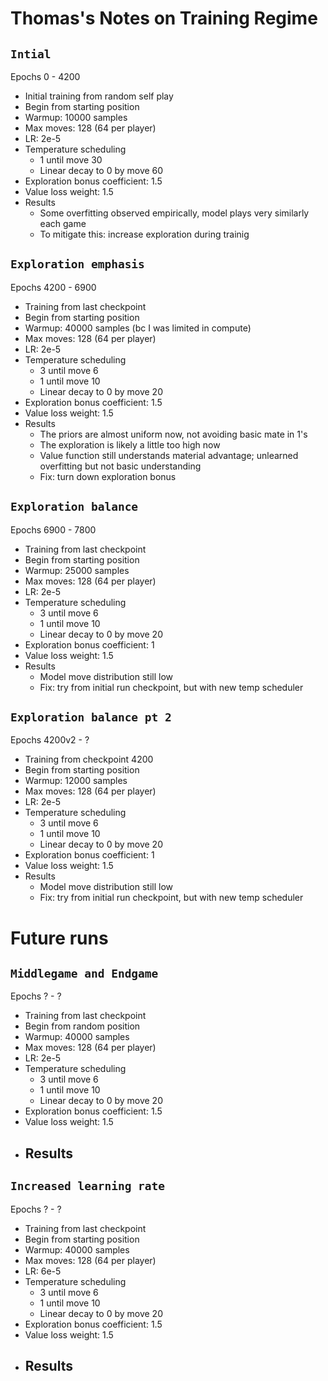 # Thomas's Notes on Training Regime

## `Intial`
Epochs 0 - 4200
- Initial training from random self play
- Begin from starting position
- Warmup: 10000 samples
- Max moves: 128 (64 per player)
- LR: 2e-5
- Temperature scheduling
    - 1 until move 30
    - Linear decay to 0 by move 60
- Exploration bonus coefficient: 1.5
- Value loss weight: 1.5
- Results
    - Some overfitting observed empirically, model plays very similarly each game
    - To mitigate this: increase exploration during trainig

## `Exploration emphasis`
Epochs 4200 - 6900
- Training from last checkpoint
- Begin from starting position
- Warmup: 40000 samples (bc I was limited in compute)
- Max moves: 128 (64 per player)
- LR: 2e-5
- Temperature scheduling
    - 3 until move 6
    - 1 until move 10
    - Linear decay to 0 by move 20
- Exploration bonus coefficient: 1.5
- Value loss weight: 1.5
- Results
    - The priors are almost uniform now, not avoiding basic mate in 1's
    - The exploration is likely a little too high now
    - Value function still understands material advantage; unlearned overfitting but not basic understanding
    - Fix: turn down exploration bonus

## `Exploration balance`
Epochs 6900 - 7800
- Training from last checkpoint
- Begin from starting position
- Warmup: 25000 samples
- Max moves: 128 (64 per player)
- LR: 2e-5
- Temperature scheduling
    - 3 until move 6
    - 1 until move 10
    - Linear decay to 0 by move 20
- Exploration bonus coefficient: 1
- Value loss weight: 1.5
- Results
    - Model move distribution still low
    - Fix: try from initial run checkpoint, but with new temp scheduler


## `Exploration balance pt 2`
Epochs 4200v2 - ?
- Training from checkpoint 4200
- Begin from starting position
- Warmup: 12000 samples
- Max moves: 128 (64 per player)
- LR: 2e-5
- Temperature scheduling
    - 3 until move 6
    - 1 until move 10
    - Linear decay to 0 by move 20
- Exploration bonus coefficient: 1
- Value loss weight: 1.5
- Results
    - Model move distribution still low
    - Fix: try from initial run checkpoint, but with new temp scheduler

# Future runs
## `Middlegame and Endgame`
Epochs ? - ?
- Training from last checkpoint
- Begin from random position
- Warmup: 40000 samples
- Max moves: 128 (64 per player)
- LR: 2e-5
- Temperature scheduling
    - 3 until move 6
    - 1 until move 10
    - Linear decay to 0 by move 20
- Exploration bonus coefficient: 1.5
- Value loss weight: 1.5
- Results
    - 

## `Increased learning rate`
Epochs ? - ?
- Training from last checkpoint
- Begin from starting position
- Warmup: 40000 samples
- Max moves: 128 (64 per player)
- LR: 6e-5
- Temperature scheduling
    - 3 until move 6
    - 1 until move 10
    - Linear decay to 0 by move 20
- Exploration bonus coefficient: 1.5
- Value loss weight: 1.5
- Results
    - 